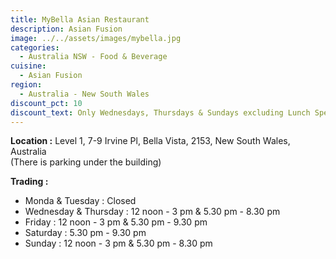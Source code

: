 ```yaml
---
title: MyBella Asian Restaurant
description: Asian Fusion
image: ../../assets/images/mybella.jpg
categories:
  - Australia NSW - Food & Beverage
cuisine:
  - Asian Fusion
region:
  - Australia - New South Wales
discount_pct: 10
discount_text: Only Wednesdays, Thursdays & Sundays excluding Lunch Specials
---
```


**Location :** Level 1, 7-9 Irvine Pl, Bella Vista, 2153, New South Wales, Australia\
(There is parking under the building)

**Trading :**

- Monda & Tuesday : Closed
- Wednesday & Thursday : 12 noon - 3 pm & 5.30 pm - 8.30 pm
- Friday : 12 noon - 3 pm & 5.30 pm - 9.30 pm
- Saturday : 5.30 pm - 9.30 pm
- Sunday : 12 noon - 3 pm & 5.30 pm - 8.30 pm

